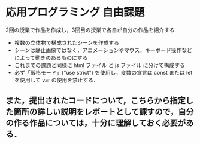 # 応用プログラミング 自由課題

2回の授業で作品を作成し，3回目の授業で各自が自分の作品を紹介する

- 複数の立体物で構成されたシーンを作成する
- シーンは静止画像ではなく，アニメーションやマウス，キーボード操作などによって動きのあるものにする
- これまでの課題と同様に html ファイル と js ファイル に分けて構成する
- 必ず「厳格モード」("use strict") を使用し，変数の宣言は const または let を使用して var の使用を禁止する．

## また，提出されたコードについて，こちらから指定した箇所の詳しい説明をレポートとして課すので，自分の作る作品については，十分に理解しておく必要がある．


